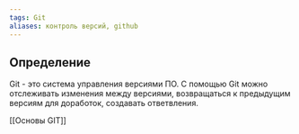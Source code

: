```yaml
---
tags: Git
aliases: контроль версий, github
---
```

## Определение
Git - это система управления версиями ПО. С помощью Git можно отслеживать изменения между версиями, возвращаться к предыдущим версиям для доработок, создавать ответвления.

[[Основы GIT]]

